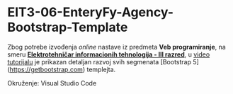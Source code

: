 # EIT3-06-EnteryFy-Agency-Bootstrap-Template

Zbog potrebe izvođenja *online* nastave iz predmeta **Veb programiranje**, na smeru [**Elektrotehničar informacionih tehnologija - III razred**](https://github.com/danijelaradmilovic?tab=repositories&q=eit3&type=&language=), u [video tutorijalu](https://youtu.be/95BHVtEyGcI)  je prikazan detaljan razvoj svih segmenata [Bootstrap 5] (https://getbootstrap.com) templejta.

Okruženje: 
Visual Studio Code